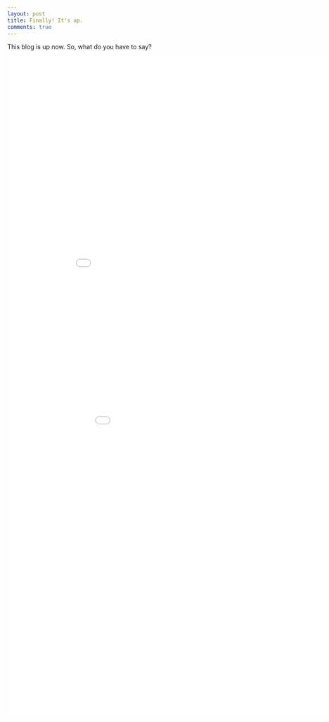 ```yaml
---
layout: post
title: Finally! It's up.
comments: true
---
```

This blog is up now. So, what do you have to say?


<iframe src="/assets/lang.html"
    style="max-width = 100%"
    sandbox="allow-same-origin allow-scripts"
    width="1000"
    height="500"
    scrolling="no"
    seamless="seamless"
    frameborder="0">
</iframe>

<iframe src="/assets/taco.html"
    style="max-width = 100%"
    sandbox="allow-same-origin allow-scripts"
    width="1000"
    height="1000"
    scrolling="no"
    seamless="seamless"
    frameborder="0">
</iframe>
 
        

